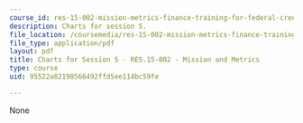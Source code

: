 ```yaml
---
course_id: res-15-002-mission-metrics-finance-training-for-federal-credit-program-professionals-summer-2016
description: Charts for session 5.
file_location: /coursemedia/res-15-002-mission-metrics-finance-training-for-federal-credit-program-professionals-summer-2016/95522a82198566492ffd5ee114bc59fe_MITRES15-002SUM16_CHARTS_Session_5.pdf
file_type: application/pdf
layout: pdf
title: Charts for Session 5 - RES.15-002 - Mission and Metrics
type: course
uid: 95522a82198566492ffd5ee114bc59fe

---
```

None